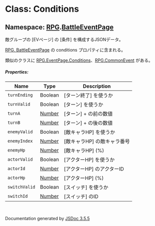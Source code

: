 # Class: Conditions

## Namespace: [RPG](RPG.md).[BattleEventPage](RPG.BattleEventPage.md)

敵グループの [EVページ] の [条件] を構成するJSONデータ。

[RPG. BattleEventPage](RPG.BattleEventPage.md) の conditions プロパティに含まれる。

類似のクラスに [RPG.EventPage.Conditions](RPG.EventPage.Conditions.md)、[RPG.CommonEvent](RPG.CommonEvent.md) がある。 

##### Properties:

| Name | Type | Description |
| --- | --- | --- |
| `turnEnding` | Boolean | [ターン終了] を使うか |
| `turnValid` | Boolean | [ターン] を使うか |
| `turnA` | [Number](Number.md) | [ターン] + の前の数値 |
| `turnB` | [Number](Number.md) | [ターン] + の後の数値  |
| `enemyValid` | Boolean | [敵キャラHP] を使うか |
| `enemyIndex` | [Number](Number.md) | [敵キャラHP] の敵キャラ番号 |
| `enemyHp` | [Number](Number.md) | [敵キャラHP] \(%) |
| `actorValid` | Boolean | [アクターHP] を使うか |
| `actorId` | [Number](Number.md) | [アクターHP] のアクターID |
| `actorHp` | [Number](Number.md) | [アクターHP] \(%) |
| `switchValid` | Boolean | [スイッチ] を使うか |
| `switchId` | [Number](Number.md) | [スイッチ] のID |

 <br>

  Documentation generated by [JSDoc 3.5.5](https://github.com/jsdoc3/jsdoc)
